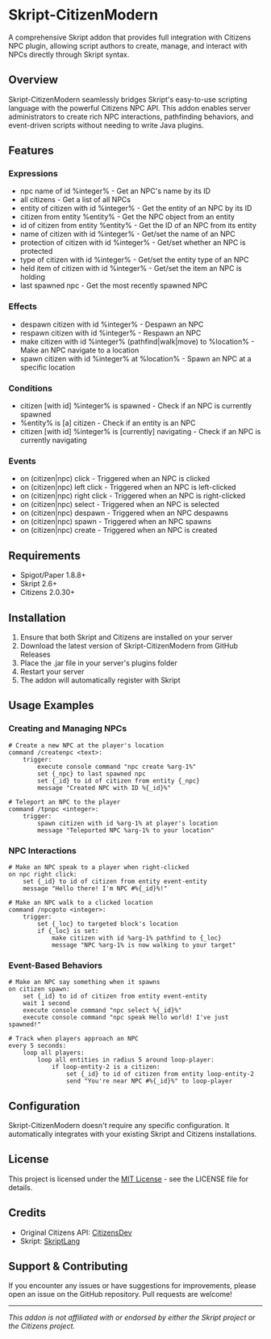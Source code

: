 # Skript-CitizenModern

A comprehensive Skript addon that provides full integration with Citizens NPC plugin, allowing script authors to create, manage, and interact with NPCs directly through Skript syntax.

## Overview

Skript-CitizenModern seamlessly bridges Skript's easy-to-use scripting language with the powerful Citizens NPC API. This addon enables server administrators to create rich NPC interactions, pathfinding behaviors, and event-driven scripts without needing to write Java plugins.

## Features

### Expressions

- npc name of id %integer% - Get an NPC's name by its ID
- all citizens - Get a list of all NPCs
- entity of citizen with id %integer% - Get the entity of an NPC by its ID
- citizen from entity %entity% - Get the NPC object from an entity
- id of citizen from entity %entity% - Get the ID of an NPC from its entity
- name of citizen with id %integer% - Get/set the name of an NPC
- protection of citizen with id %integer% - Get/set whether an NPC is protected
- type of citizen with id %integer% - Get/set the entity type of an NPC
- held item of citizen with id %integer% - Get/set the item an NPC is holding
- last spawned npc - Get the most recently spawned NPC

### Effects

- despawn citizen with id %integer% - Despawn an NPC
- respawn citizen with id %integer% - Respawn an NPC
- make citizen with id %integer% (pathfind|walk|move) to %location% - Make an NPC navigate to a location
- spawn citizen with id %integer% at %location% - Spawn an NPC at a specific location

### Conditions

- citizen [with id] %integer% is spawned - Check if an NPC is currently spawned
- %entity% is [a] citizen - Check if an entity is an NPC
- citizen [with id] %integer% is [currently] navigating - Check if an NPC is currently navigating

### Events

- on (citizen|npc) click - Triggered when an NPC is clicked
- on (citizen|npc) left click - Triggered when an NPC is left-clicked
- on (citizen|npc) right click - Triggered when an NPC is right-clicked
- on (citizen|npc) select - Triggered when an NPC is selected
- on (citizen|npc) despawn - Triggered when an NPC despawns
- on (citizen|npc) spawn - Triggered when an NPC spawns
- on (citizen|npc) create - Triggered when an NPC is created

## Requirements

- Spigot/Paper 1.8.8+
- Skript 2.6+
- Citizens 2.0.30+

## Installation

1. Ensure that both Skript and Citizens are installed on your server
2. Download the latest version of Skript-CitizenModern from GitHub Releases
3. Place the .jar file in your server's plugins folder
4. Restart your server
5. The addon will automatically register with Skript

## Usage Examples

### Creating and Managing NPCs

```skript
# Create a new NPC at the player's location
command /createnpc <text>:
    trigger:
        execute console command "npc create %arg-1%"
        set {_npc} to last spawned npc
        set {_id} to id of citizen from entity {_npc}
        message "Created NPC with ID %{_id}%"
```

```skript
# Teleport an NPC to the player
command /tpnpc <integer>:
    trigger:
        spawn citizen with id %arg-1% at player's location
        message "Teleported NPC %arg-1% to your location"
```

### NPC Interactions

```skript
# Make an NPC speak to a player when right-clicked
on npc right click:
    set {_id} to id of citizen from entity event-entity
    message "Hello there! I'm NPC #%{_id}%!"
```

```skript
# Make an NPC walk to a clicked location
command /npcgoto <integer>:
    trigger:
        set {_loc} to targeted block's location
        if {_loc} is set:
            make citizen with id %arg-1% pathfind to {_loc}
            message "NPC %arg-1% is now walking to your target"
```

### Event-Based Behaviors

```skript
# Make an NPC say something when it spawns
on citizen spawn:
    set {_id} to id of citizen from entity event-entity
    wait 1 second
    execute console command "npc select %{_id}%"
    execute console command "npc speak Hello world! I've just spawned!"
```

```skript
# Track when players approach an NPC
every 5 seconds:
    loop all players:
        loop all entities in radius 5 around loop-player:
            if loop-entity-2 is a citizen:
                set {_id} to id of citizen from entity loop-entity-2
                send "You're near NPC #%{_id}%" to loop-player
```

## Configuration

Skript-CitizenModern doesn't require any specific configuration. It automatically integrates with your existing Skript and Citizens installations.

## License

This project is licensed under the [MIT License](LICENSE) - see the LICENSE file for details.

## Credits

- Original Citizens API: [CitizensDev](https://github.com/CitizensDev/Citizens2)
- Skript: [SkriptLang](https://github.com/SkriptLang/Skript)

## Support & Contributing

If you encounter any issues or have suggestions for improvements, please open an issue on the GitHub repository. Pull requests are welcome!

---

*This addon is not affiliated with or endorsed by either the Skript project or the Citizens project.*